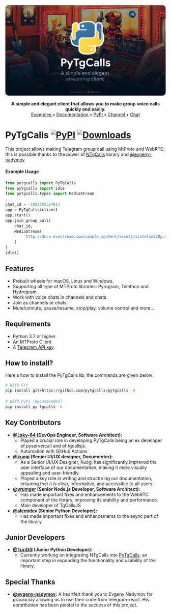 
<img src=".github/images/banner.png" alt="pytgcalls logo" />
<p align="center">
    <b>A simple and elegant client that allows you to make group voice calls quickly and easily.</b>
    <br>
    <a href="https://github.com/pytgcalls/pytgcalls/tree/master/example">
        Examples
    </a>
    •
    <a href="https://pytgcalls.github.io/">
        Documentation
    </a>
    •
    <a href="https://pypi.org/project/py-tgcalls/">
        PyPi
    </a>
    •
    <a href="https://t.me/pytgcallsnews">
        Channel
    </a>
    •
    <a href="https://t.me/pytgcallschat">
        Chat
    </a>
</p>

# PyTgCalls [![PyPI](https://img.shields.io/pypi/v/py-tgcalls.svg?logo=python&logoColor=%23959DA5&label=pypi&labelColor=%23282f37)](https://pypi.org/project/py-tgcalls/) [![Downloads](https://pepy.tech/badge/py-tgcalls)](https://pepy.tech/project/py-tgcalls)
This project allows making Telegram group call using MtProto and WebRTC, this is possible thanks to the power of [NTgCalls] library and [@evgeny-nadymov]

#### Example Usage
```python
from pytgcalls import PyTgCalls
from pytgcalls import idle
from pytgcalls.types import MediaStream
...
chat_id = -1001185324811
app = PyTgCalls(client)
app.start()
app.join_group_call(
    chat_id,
    MediaStream(
        'http://docs.evostream.com/sample_content/assets/sintel1m720p.mp4',
    )
)
idle()
```

## Features
- Prebuilt wheels for macOS, Linux and Windows.
- Supporting all type of MTProto libraries: Pyrogram, Telethon and Hydrogram.
- Work with voice chats in channels and chats.
- Join as channels or chats.
- Mute/unmute, pause/resume, stop/play, volume control and more...

## Requirements
- Python 3.7 or higher.
- An MTProto Client
- A [Telegram API key](https://docs.pyrogram.org/intro/setup#api-keys).

## How to install?
Here's how to install the PyTgCalls lib, the commands are given below:

``` bash
# With Git
pip install git+https://github.com/pytgcalls/pytgcalls -U

# With PyPi (Recommended)
pip install py-tgcalls -U
```

## Key Contributors
* <b><a href="https://github.com/Laky-64">@Laky-64</a> (DevOps Engineer, Software Architect):</b>
    * Played a crucial role in developing PyTgCalls being an ex developer of pyservercall and of tgcallsjs.
    * Automation with GitHub Actions
* <b><a href="https://github.com/kuogi">@kuogi</a> (Senior UI/UX designer, Documenter):</b>
    * As a Senior UI/UX Designer, Kuogi has significantly improved the user interface of our documentation, 
      making it more visually appealing and user-friendly.
    * Played a key role in writing and structuring our documentation, ensuring that it is clear,
      informative, and accessible to all users.
* <b><a href="https://github.com/vrumger">@vrumger</a> (Senior Node.js Developer, Software Architect):</b>
    * Has made important fixes and enhancements to the WebRTC component of the library, 
      improving its stability and performance.
    * Main developer of TgCallsJS
* <b><a href="https://github.com/alemidev">@alemidev</a> (Senior Python Developer):</b>
    * Has made important fixes and enhancements to the async part of the library

## Junior Developers
* <b><a href="https://github.com/TuriOG">@TuriOG</a> (Junior Python Developer):</b>
    * Currently working on integrating NTgCalls into <a href="//github.com/pytgcalls/pytgcalls">PyTgCalls</a>, an important step
      in expanding the functionality and usability of the library.

## Special Thanks
* <b><a href="https://github.com/evgeny-nadymov">@evgeny-nadymov</a>:</b>
  A heartfelt thank you to Evgeny Nadymov for graciously allowing us to use their code from telegram-react.
  His contribution has been pivotal to the success of this project.

[NTgCalls]: https://github.com/pytgcalls/ntgcalls
[@evgeny-nadymov]: https://github.com/evgeny-nadymov/